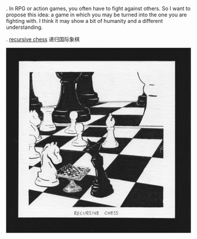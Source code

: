 . In RPG or action games, you often have to fight against others. So I want to propose this idea: a game in which you may be turned into the one you are fighting with. I think it may show a bit of humanity and a different understanding.

 
. [recursive chess](http://jdh.hamkins.org/what-is-the-game-of-recursive-chess/)
递归国际象棋

![recursive chess](https://raw.githubusercontent.com/FinalFantasy27/FinalFantasy27/main/images/Recursive-chess-Django-Pinter-1024x1024.png)
